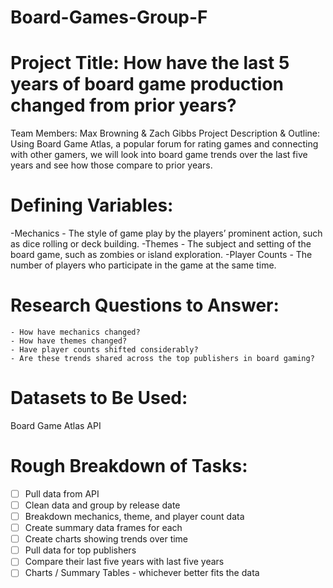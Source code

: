 # Board-Games-Group-F

# Project Title: How have the last 5 years of board game production changed from prior years?
 Team Members: Max Browning & Zach Gibbs
Project Description & Outline: Using Board Game Atlas, a popular forum for rating games and connecting with other gamers, we will look into board game trends over the last five years and see how those compare to prior years.

# Defining Variables:
-Mechanics - The style of game play by the players’ prominent action, such as dice rolling or deck building.
-Themes - The subject and setting of the board game, such as zombies or island exploration.
-Player Counts - The number of players who participate in the game at the same time.

# Research Questions to Answer:
	- How have mechanics changed?
	- How have themes changed?
	- Have player counts shifted considerably?
	- Are these trends shared across the top publishers in board gaming?

# Datasets to Be Used:
Board Game Atlas API

# Rough Breakdown of Tasks:
- [ ] Pull data from API
- [ ] Clean data and group by release date
- [ ] Breakdown mechanics, theme, and player count data
- [ ] Create summary data frames for each
- [ ] Create charts showing trends over time
- [ ] Pull data for top publishers
- [ ] Compare their last five years with last five years
- [ ] Charts / Summary Tables - whichever better fits the data
